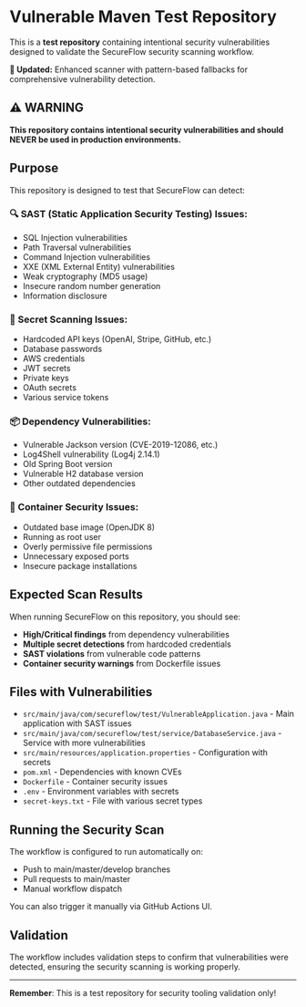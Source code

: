 # Vulnerable Maven Test Repository

This is a **test repository** containing intentional security vulnerabilities designed to validate the SecureFlow security scanning workflow.

**🔄 Updated:** Enhanced scanner with pattern-based fallbacks for comprehensive vulnerability detection.

## ⚠️ WARNING
**This repository contains intentional security vulnerabilities and should NEVER be used in production environments.**

## Purpose
This repository is designed to test that SecureFlow can detect:

### 🔍 SAST (Static Application Security Testing) Issues:
- SQL Injection vulnerabilities
- Path Traversal vulnerabilities  
- Command Injection vulnerabilities
- XXE (XML External Entity) vulnerabilities
- Weak cryptography (MD5 usage)
- Insecure random number generation
- Information disclosure

### 🔐 Secret Scanning Issues:
- Hardcoded API keys (OpenAI, Stripe, GitHub, etc.)
- Database passwords
- AWS credentials
- JWT secrets
- Private keys
- OAuth secrets
- Various service tokens

### 📦 Dependency Vulnerabilities:
- Vulnerable Jackson version (CVE-2019-12086, etc.)
- Log4Shell vulnerability (Log4j 2.14.1)
- Old Spring Boot version
- Vulnerable H2 database version
- Other outdated dependencies

### 🐳 Container Security Issues:
- Outdated base image (OpenJDK 8)
- Running as root user
- Overly permissive file permissions
- Unnecessary exposed ports
- Insecure package installations

## Expected Scan Results

When running SecureFlow on this repository, you should see:
- **High/Critical findings** from dependency vulnerabilities
- **Multiple secret detections** from hardcoded credentials
- **SAST violations** from vulnerable code patterns
- **Container security warnings** from Dockerfile issues

## Files with Vulnerabilities

- `src/main/java/com/secureflow/test/VulnerableApplication.java` - Main application with SAST issues
- `src/main/java/com/secureflow/test/service/DatabaseService.java` - Service with more vulnerabilities
- `src/main/resources/application.properties` - Configuration with secrets
- `pom.xml` - Dependencies with known CVEs
- `Dockerfile` - Container security issues
- `.env` - Environment variables with secrets
- `secret-keys.txt` - File with various secret types

## Running the Security Scan

The workflow is configured to run automatically on:
- Push to main/master/develop branches
- Pull requests to main/master
- Manual workflow dispatch

You can also trigger it manually via GitHub Actions UI.

## Validation

The workflow includes validation steps to confirm that vulnerabilities were detected, ensuring the security scanning is working properly.

---

**Remember**: This is a test repository for security tooling validation only!
